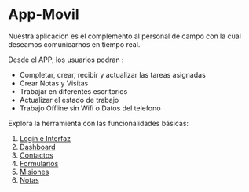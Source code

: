 # App-Movil

Nuestra aplicacion es el complemento al personal de campo con la cual deseamos comunicarnos en tiempo real.

Desde el APP, los usuarios podran :

 - Completar, crear, recibir y actualizar las tareas asignadas
 - Crear Notas y Visitas
 - Trabajar en diferentes escritorios
 - Actualizar el estado de trabajo
 - Trabajo Offline sin Wifi o Datos del telefono

 Explora la herramienta con las funcionalidades básicas:

1. [Login e Interfaz](/v1/app-movil/login_interfaz.html)
2. [Dashboard](/v1/web-app/basico/dashboard.html)
3. [Contactos](/v1/web-app/basico/contactos.html)
4. [Formularios](/v1/web-app/basico/formularios.html)
5. [Misiones](/v1/web-app/basico/misiones.html)
6. [Notas](/v1/web-app/basico/notas.html)


<!--stackedit_data:
eyJoaXN0b3J5IjpbLTEzNzk0NTY4NTQsLTE1MjgwMzI4ODgsMT
UwNTY3NjI3NSw3MzA5OTgxMTZdfQ==
-->